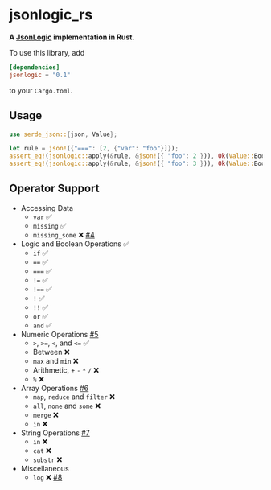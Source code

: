 # jsonlogic_rs

**A [JsonLogic](http://jsonlogic.com/) implementation in Rust.**

To use this library, add

```toml
[dependencies]
jsonlogic = "0.1"
```

to your `Cargo.toml`.

## Usage

```rust
use serde_json::{json, Value};

let rule = json!({"===": [2, {"var": "foo"}]});
assert_eq!(jsonlogic::apply(&rule, &json!({ "foo": 2 })), Ok(Value::Bool(true)));
assert_eq!(jsonlogic::apply(&rule, &json!({ "foo": 3 })), Ok(Value::Bool(false)));
```

## Operator Support

* Accessing Data
    - `var` ✅
    - `missing` ✅
    - `missing_some` ❌ [#4](https://github.com/marvindv/jsonlogic_rs/issues/4)
* Logic and Boolean Operations ✅
    - `if` ✅
    - `==` ✅
    - `===` ✅
    - `!=` ✅
    - `!==` ✅
    - `!` ✅
    - `!!` ✅
    - `or` ✅
    - `and` ✅
* Numeric Operations [#5](https://github.com/marvindv/jsonlogic_rs/issues/5)
    - `>`, `>=`, `<`, and `<=` ✅
    - Between ❌
    - `max` and `min` ❌
    - Arithmetic, `+` `-` `*` `/` ❌
    - `%` ❌
* Array Operations [#6](https://github.com/marvindv/jsonlogic_rs/issues/6)
    - `map`, `reduce` and `filter` ❌
    - `all`, `none` and `some` ❌
    - `merge` ❌
    - `in` ❌
* String Operations [#7](https://github.com/marvindv/jsonlogic_rs/issues/7)
    - `in` ❌
    - `cat` ❌
    - `substr` ❌
* Miscellaneous
    - `log` ❌ [#8](https://github.com/marvindv/jsonlogic_rs/issues/8)
